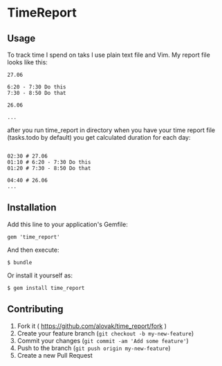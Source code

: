 # TimeReport

## Usage

To track time I spend on taks I use plain text file and Vim. My report file looks
like this:

```
27.06

6:20 - 7:30 Do this
7:30 - 8:50 Do that

26.06

...

```

after you run time_report in directory when you have your time report file
(tasks.todo by default) you get calculated duration for each day:

```

02:30 # 27.06
01:10 # 6:20 - 7:30 Do this
01:20 # 7:30 - 8:50 Do that

04:40 # 26.06
...

```


## Installation

Add this line to your application's Gemfile:

    gem 'time_report'

And then execute:

    $ bundle

Or install it yourself as:

    $ gem install time_report


## Contributing

1. Fork it ( https://github.com/alovak/time_report/fork )
2. Create your feature branch (`git checkout -b my-new-feature`)
3. Commit your changes (`git commit -am 'Add some feature'`)
4. Push to the branch (`git push origin my-new-feature`)
5. Create a new Pull Request
